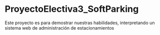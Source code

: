 # ProyectoElectiva3_SoftParking
Este proyecto es para demostrar nuestras habilidades, interpretando un sistema web de administración de estacionamientos
